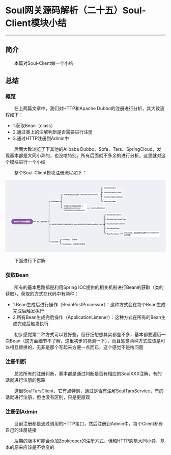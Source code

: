 # Soul网关源码解析（二十五）Soul-Client模块小结
***
## 简介
&ensp;&ensp;&ensp;&ensp;本篇对Soul-Client做一个小结

## 总结
### 概览
&ensp;&ensp;&ensp;&ensp;在上两篇文章中，我们对HTTP和Apache Dubbo的注册进行分析，其大致流程如下：

- 1.获取Bean（class）
- 2.通过类上的注解判断是否需要进行注册
- 3.通过HTTP注册到Admin中

&ensp;&ensp;&ensp;&ensp;后面大致浏览了下其他的Alibaba Dubbo、Sofa、Tars、SpringCloud，发现基本都是大同小异的，也没啥特别，所有后面就不多余的进行分析，这里就对这个模块进行一个小结

&ensp;&ensp;&ensp;&ensp;整个Soul-Client模块注册流程如下：

![](./picture/Soul-Client.png)

&ensp;&ensp;&ensp;&ensp;下面进行下讲解

### 获取Bean
&ensp;&ensp;&ensp;&ensp;所有的基本思路都是利用Spring IOC提供的相关机制进行Bean的获取（类的获取），获取的方式在代码中有两种：

- 1.Bean生成后进行操作（BeanPostProcessor）：这种方式会在每个Bean生成完成后触发执行
- 2.所有Bean生成完后操作（ApplicationListener<ContextRefreshedEvent>）：这种方式在所有的Bean生成完成后触发执行

&ensp;&ensp;&ensp;&ensp;初步感觉第二种方式可以要好些，但仔细想想其实都差不多，基本都要遍历一次Bean（这方面细节不了解，这里初步的猜测一下），而且感觉两种方式应该是可以相互替换的，无非是那个写起来方便一点而已，这个感觉不是啥问题

### 注册判断
&ensp;&ensp;&ensp;&ensp;总览所有的注册判断，基本都是通过判断是否有相应的SoulXXX注解，有的话就进行注册的思路

&ensp;&ensp;&ensp;&ensp;这里SoulTarsClient，它有点特别，通过是否有注解SoulTarsService，有的话就进行注册，但也没有区别，只是更直观

### 注册到Admin
&ensp;&ensp;&ensp;&ensp;目前注册都是通过调用的HTTP接口，然后注册到Admin中，每个Client都有自己的注册链接

&ensp;&ensp;&ensp;&ensp;后期的版本可能会添加Zookeeper的注册方式，但和HTTP感觉大同小异，基本的原来应该是不会变的